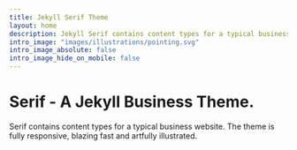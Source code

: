 ```yaml
---
title: Jekyll Serif Theme
layout: home
description: Jekyll Serif contains content types for a typical business website. The theme is fully responsive, blazing fast and artfully illustrated.
intro_image: "images/illustrations/pointing.svg"
intro_image_absolute: false
intro_image_hide_on_mobile: false
---
```


# Serif - A Jekyll Business Theme.

Serif contains content types for a typical business website. The theme is fully responsive, blazing fast and artfully illustrated.
